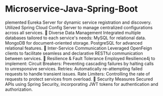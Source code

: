 # Microservice-Java-Spring-Boot


plemented Eureka Server for dynamic service registration and discovery.
Utilized Spring Cloud Config Server to manage centralized configurations across all services.
🔹 Diverse Data Management
Integrated multiple databases tailored to each service's needs:
MySQL for relational data.
MongoDB for document-oriented storage.
PostgreSQL for advanced relational features.
🔹 Inter-Service Communication
Leveraged OpenFeign clients to facilitate seamless and declarative RESTful communication between services.
🔹 Resilience & Fault Tolerance
Employed Resilience4j to implement:
Circuit Breakers: Preventing cascading failures by halting calls to unresponsive services.
Retries: Automatically re-attempting failed requests to handle transient issues.
Rate Limiters: Controlling the rate of requests to protect services from overload.
🔹 Security Measures
Secured APIs using Spring Security, incorporating JWT tokens for authentication and authorization.
